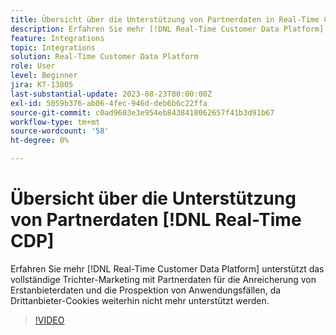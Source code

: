 ```yaml
---
title: Übersicht über die Unterstützung von Partnerdaten in Real-Time CDP
description: Erfahren Sie mehr [!DNL Real-Time Customer Data Platform] unterstützt das vollständige Trichter-Marketing mit Partnerdaten für die Anreicherung von Erstanbieterdaten und die Prospektion von Anwendungsfällen, da Drittanbieter-Cookies weiterhin nicht mehr unterstützt werden. 
feature: Integrations
topic: Integrations
solution: Real-Time Customer Data Platform
role: User
level: Beginner
jira: KT-13805
last-substantial-update: 2023-08-23T00:00:00Z
exl-id: 5059b376-ab06-4fec-946d-deb6b6c22ffa
source-git-commit: c0ad9603e3e954eb8438418062657f41b3d91b67
workflow-type: tm+mt
source-wordcount: '58'
ht-degree: 0%

---
```


# Übersicht über die Unterstützung von Partnerdaten [!DNL Real-Time CDP]

Erfahren Sie mehr [!DNL Real-Time Customer Data Platform] unterstützt das vollständige Trichter-Marketing mit Partnerdaten für die Anreicherung von Erstanbieterdaten und die Prospektion von Anwendungsfällen, da Drittanbieter-Cookies weiterhin nicht mehr unterstützt werden. 

>[!VIDEO](https://video.tv.adobe.com/v/3422855/?learn=on)
